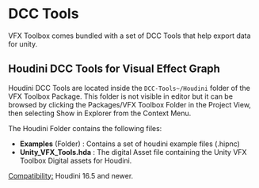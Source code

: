 # DCC Tools

VFX Toolbox comes bundled with a set of DCC Tools that help export data for unity.

## Houdini DCC Tools for Visual Effect Graph

Houdini DCC Tools are located inside the `DCC-Tools~/Houdini` folder of the VFX Toolbox Package. This folder is not visible in editor but it can be browsed by clicking the Packages/VFX Toolbox Folder in the Project View, then selecting Show in Explorer from the Context Menu.

The Houdini Folder contains the following files:

* **Examples** (Folder) : Contains a set of houdini example files (.hipnc)
* **Unity_VFX_Tools.hda** : The digital Asset file containing the Unity VFX Toolbox Digital assets for Houdini.

<u>Compatibility:</u> Houdini 16.5 and newer.

